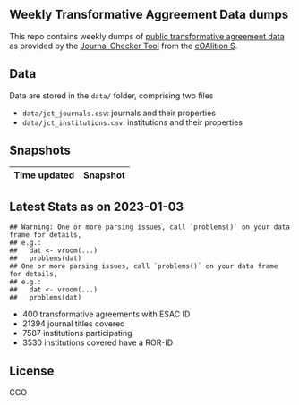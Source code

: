 ## Weekly Transformative Aggreement Data dumps

This repo contains weekly dumps of [public transformative agreement data](https://journalcheckertool.org/transformative-agreements/) as provided by the [Journal Checker Tool](https://journalcheckertool.org/) from the [cOAlition S](https://www.coalition-s.org/). 

## Data

Data are stored in the `data/` folder, comprising two files

- `data/jct_journals.csv`: journals and their properties
- `data/jct_institutions.csv`: institutions and their properties

## Snapshots


|Time updated |Snapshot |
|:------------|:--------|

## Latest Stats as on 2023-01-03


```
## Warning: One or more parsing issues, call `problems()` on your data frame for details,
## e.g.:
##   dat <- vroom(...)
##   problems(dat)
## One or more parsing issues, call `problems()` on your data frame for details,
## e.g.:
##   dat <- vroom(...)
##   problems(dat)
```

- 400 transformative agreements with ESAC ID
- 21394 journal titles covered
- 7587 institutions participating 
- 3530 institutions covered have a ROR-ID

## License

CCO
